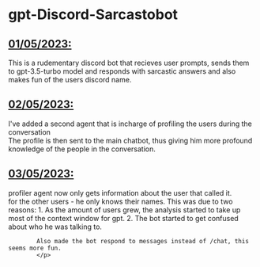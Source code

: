 ﻿# gpt-Discord-Sarcastobot

<h2><u><b> 01/05/2023:</b></u></h2>  
            <p>This is a rudementary discord bot that recieves user prompts, sends them to gpt-3.5-turbo model and responds with
            sarcastic answers and also makes fun of the users discord name.</p>



<h2><u><b> 02/05/2023:</b></u></h2> 
            <p>I've added a second agent that is incharge of profiling the users during the conversation<br>
            The profile is then sent to the main chatbot, thus giving him more profound knowledge of the people in the 
            conversation.</p>
            
<h2><u><b> 03/05/2023:</b></u></h2> 
            <p>profiler agent now only gets information about the user that called it.<br>
            for the other users - he only knows their names.
            This was due to two reasons:
            1. As the amount of users grew, the analysis started to take up most of the context window for gpt.
            2. The bot started to get confused about who he was talking to.
            
            Also made the bot respond to messages instead of /chat, this seems more fun.
            </p>
